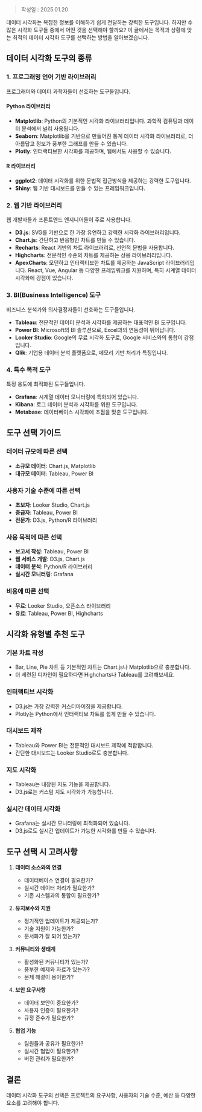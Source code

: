 >작성일 : 2025.01.20

데이터 시각화는 복잡한 정보를 이해하기 쉽게 전달하는 강력한 도구입니다. 하지만 수많은 시각화 도구들 중에서 어떤 것을 선택해야 할까요? 이 글에서는 목적과 상황에 맞는 최적의 데이터 시각화 도구를 선택하는 방법을 알아보겠습니다.

## 데이터 시각화 도구의 종류

### 1. 프로그래밍 언어 기반 라이브러리
프로그래머와 데이터 과학자들이 선호하는 도구들입니다.
#### Python 라이브러리
- **Matplotlib**: Python의 기본적인 시각화 라이브러리입니다. 과학적 컴퓨팅과 데이터 분석에서 널리 사용됩니다.
- **Seaborn**: Matplotlib을 기반으로 만들어진 통계 데이터 시각화 라이브러리로, 더 아름답고 정보가 풍부한 그래프를 만들 수 있습니다.
- **Plotly**: 인터랙티브한 시각화를 제공하며, 웹에서도 사용할 수 있습니다.

#### R 라이브러리
- **ggplot2**: 데이터 시각화를 위한 문법적 접근방식을 제공하는 강력한 도구입니다.
- **Shiny**: 웹 기반 대시보드를 만들 수 있는 프레임워크입니다.

### 2. 웹 기반 라이브러리
웹 개발자들과 프론트엔드 엔지니어들이 주로 사용합니다.
- **D3.js**: SVG를 기반으로 한 가장 유연하고 강력한 시각화 라이브러리입니다.
- **Chart.js**: 간단하고 반응형인 차트를 만들 수 있습니다.
- **Recharts**: React 기반의 차트 라이브러리로, 선언적 문법을 사용합니다.
- **Highcharts**: 전문적인 수준의 차트를 제공하는 상용 라이브러리입니다.
- **ApexCharts**: 모던하고 인터랙티브한 차트를 제공하는 JavaScript 라이브러리입니다. React, Vue, Angular 등 다양한 프레임워크를 지원하며, 특히 시계열 데이터 시각화에 강점이 있습니다.

### 3. BI(Business Intelligence) 도구
비즈니스 분석가와 의사결정자들이 선호하는 도구들입니다.
- **Tableau**: 전문적인 데이터 분석과 시각화를 제공하는 대표적인 BI 도구입니다.
- **Power BI**: Microsoft의 BI 솔루션으로, Excel과의 연동성이 뛰어납니다.
- **Looker Studio**: Google의 무료 시각화 도구로, Google 서비스와의 통합이 강점입니다.
- **Qlik**: 기업용 데이터 분석 플랫폼으로, 메모리 기반 처리가 특징입니다.

### 4. 특수 목적 도구

특정 용도에 최적화된 도구들입니다.
- **Grafana**: 시계열 데이터 모니터링에 특화되어 있습니다.
- **Kibana**: 로그 데이터 분석과 시각화를 위한 도구입니다.
- **Metabase**: 데이터베이스 시각화에 초점을 맞춘 도구입니다.

## 도구 선택 가이드

### 데이터 규모에 따른 선택
- **소규모 데이터**: Chart.js, Matplotlib
- **대규모 데이터**: Tableau, Power BI

### 사용자 기술 수준에 따른 선택
- **초보자**: Looker Studio, Chart.js
- **중급자**: Tableau, Power BI
- **전문가**: D3.js, Python/R 라이브러리

### 사용 목적에 따른 선택
- **보고서 작성**: Tableau, Power BI
- **웹 서비스 개발**: D3.js, Chart.js
- **데이터 분석**: Python/R 라이브러리
- **실시간 모니터링**: Grafana

### 비용에 따른 선택
- **무료**: Looker Studio, 오픈소스 라이브러리
- **유료**: Tableau, Power BI, Highcharts

## 시각화 유형별 추천 도구

### 기본 차트 작성
- Bar, Line, Pie 차트 등 기본적인 차트는 Chart.js나 Matplotlib으로 충분합니다.
- 더 세련된 디자인이 필요하다면 Highcharts나 Tableau를 고려해보세요.

### 인터랙티브 시각화
- D3.js는 가장 강력한 커스터마이징을 제공합니다.
- Plotly는 Python에서 인터랙티브 차트를 쉽게 만들 수 있습니다.

### 대시보드 제작
- Tableau와 Power BI는 전문적인 대시보드 제작에 적합합니다.
- 간단한 대시보드는 Looker Studio로도 충분합니다.

### 지도 시각화
- Tableau는 내장된 지도 기능을 제공합니다.
- D3.js로는 커스텀 지도 시각화가 가능합니다.

### 실시간 데이터 시각화
- Grafana는 실시간 모니터링에 최적화되어 있습니다.
- D3.js로도 실시간 업데이트가 가능한 시각화를 만들 수 있습니다.

## 도구 선택 시 고려사항
1. **데이터 소스와의 연결**
   - 데이터베이스 연결이 필요한가?
   - 실시간 데이터 처리가 필요한가?
   - 기존 시스템과의 통합이 필요한가?

2. **유지보수와 지원**
   - 정기적인 업데이트가 제공되는가?
   - 기술 지원이 가능한가?
   - 문서화가 잘 되어 있는가?

3. **커뮤니티와 생태계**
   - 활성화된 커뮤니티가 있는가?
   - 풍부한 예제와 자료가 있는가?
   - 문제 해결이 용이한가?

4. **보안 요구사항**
   - 데이터 보안이 중요한가?
   - 사용자 인증이 필요한가?
   - 규정 준수가 필요한가?

5. **협업 기능**
   - 팀원들과 공유가 필요한가?
   - 실시간 협업이 필요한가?
   - 버전 관리가 필요한가?

## 결론
데이터 시각화 도구의 선택은 프로젝트의 요구사항, 사용자의 기술 수준, 예산 등 다양한 요소를 고려해야 합니다.